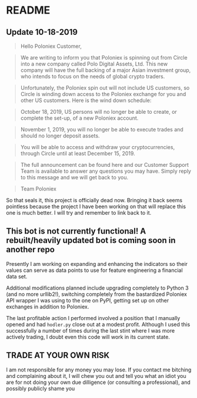 # README

## Update 10-18-2019
> Hello Poloniex Customer,

>We are writing to inform you that Poloniex is spinning out from Circle into a new company called Polo Digital Assets, Ltd. This new company will have the full backing of a major Asian investment group, who intends to focus on the needs of global crypto traders.

>Unfortunately, the Poloniex spin out will not include US customers, so Circle is winding down access to the Poloniex exchange for you and other US customers. Here is the wind down schedule:

>October 18, 2019, US persons will no longer be able to create, or complete the set-up, of a new Poloniex account.

>November 1, 2019, you will no longer be able to execute trades and should no longer deposit assets.

>You will be able to access and withdraw your cryptocurrencies, through Circle until at least December 15, 2019.

>The full announcement can be found here and our Customer Support Team is available to answer any questions you may have. Simply reply to this message and we will get back to you.

>Team Poloniex

So that seals it, this project is officially dead now. Bringing it back seems pointless because the project I have been working on that will replace this one is much better. I will try and remember to link back to it.

## This bot is not currently functional! A rebuilt/heavily updated bot is coming soon in another repo
Presently I am working on expanding and enhancing the indicators so their values can serve as data points to use for feature engineering a financial data set. 

Additional modifications planned include upgrading completely to Python 3 (and no more urllib2!), switching completely from the bastardized Poloniex API wrapper I was using to the one on PyPI, getting set up on other exchanges in addition to Poloniex.
  
The last profitable action I performed involved a position that I manually opened and had `hodler.py` close out at a modest profit. Although I used this successfully a number of times during the last stint where I was more actively trading, I doubt even this code will work in its current state. 


## TRADE AT YOUR OWN RISK

I am not responsible for any money you may lose. If you contact me bitching and complaining about it, I will chew you out and tell you what an idiot you are for not doing your own due dilligence (or consulting a professional), and possibly publicly shame you
